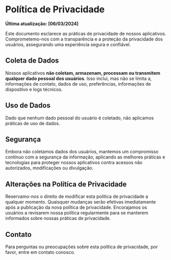 # Política de Privacidade

**Última atualização: [06/03/2024]**

Este documento esclarece as práticas de privacidade de nossos aplicativos. Comprometemo-nos com a transparência e a proteção da privacidade dos usuários, assegurando uma experiência segura e confiável.

## Coleta de Dados

Nossos aplicativos **não coletam, armazenam, processam ou transmitem qualquer dado pessoal dos usuários**. Isso inclui, mas não se limita a, informações de contato, dados de uso, preferências, informações de dispositivo e logs técnicos.

## Uso de Dados

Dado que nenhum dado pessoal do usuário é coletado, não aplicamos práticas de uso de dados.

## Segurança

Embora não coletamos dados dos usuários, mantemos um compromisso contínuo com a segurança da informação, aplicando as melhores práticas e tecnologias para proteger nossos aplicativos contra acessos não autorizados, modificações ou divulgação.

## Alterações na Política de Privacidade

Reservamo-nos o direito de modificar esta política de privacidade a qualquer momento. Quaisquer mudanças serão efetivas imediatamente após a publicação da nova política de privacidade. Encorajamos os usuários a revisarem nossa política regularmente para se manterem informados sobre nossas práticas de privacidade.

## Contato

Para perguntas ou preocupações sobre esta política de privacidade, por favor, entre em contato conosco.
